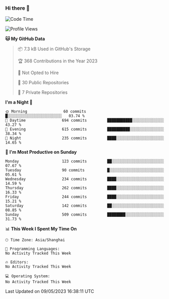 ### Hi there 👋

<!--
**robinWongM/robinWongM** is a ✨ _special_ ✨ repository because its `README.md` (this file) appears on your GitHub profile.

Here are some ideas to get you started:

- 🔭 I’m currently working on ...
- 🌱 I’m currently learning ...
- 👯 I’m looking to collaborate on ...
- 🤔 I’m looking for help with ...
- 💬 Ask me about ...
- 📫 How to reach me: ...
- 😄 Pronouns: ...
- ⚡ Fun fact: ...
-->

<!--START_SECTION:waka-->
![Code Time](http://img.shields.io/badge/Code%20Time-121%20hrs%2034%20mins-blue)

![Profile Views](http://img.shields.io/badge/Profile%20Views-0-blue)

**🐱 My GitHub Data** 

> 📦 7.3 kB Used in GitHub's Storage 
 > 
> 🏆 368 Contributions in the Year 2023
 > 
> 🚫 Not Opted to Hire
 > 
> 📜 30 Public Repositories 
 > 
> 🔑 7 Private Repositories 
 > 
**I'm a Night 🦉** 

```text
🌞 Morning                60 commits          █░░░░░░░░░░░░░░░░░░░░░░░░   03.74 % 
🌆 Daytime                694 commits         ███████████░░░░░░░░░░░░░░   43.27 % 
🌃 Evening                615 commits         ██████████░░░░░░░░░░░░░░░   38.34 % 
🌙 Night                  235 commits         ████░░░░░░░░░░░░░░░░░░░░░   14.65 % 
```
📅 **I'm Most Productive on Sunday** 

```text
Monday                   123 commits         ██░░░░░░░░░░░░░░░░░░░░░░░   07.67 % 
Tuesday                  90 commits          █░░░░░░░░░░░░░░░░░░░░░░░░   05.61 % 
Wednesday                234 commits         ████░░░░░░░░░░░░░░░░░░░░░   14.59 % 
Thursday                 262 commits         ████░░░░░░░░░░░░░░░░░░░░░   16.33 % 
Friday                   244 commits         ████░░░░░░░░░░░░░░░░░░░░░   15.21 % 
Saturday                 142 commits         ██░░░░░░░░░░░░░░░░░░░░░░░   08.85 % 
Sunday                   509 commits         ████████░░░░░░░░░░░░░░░░░   31.73 % 
```


📊 **This Week I Spent My Time On** 

```text
🕑︎ Time Zone: Asia/Shanghai

💬 Programming Languages: 
No Activity Tracked This Week

🔥 Editors: 
No Activity Tracked This Week

💻 Operating System: 
No Activity Tracked This Week
```


 Last Updated on 09/05/2023 16:38:11 UTC
<!--END_SECTION:waka-->
